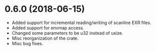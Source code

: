# 0.6.0 (2018-06-15)

* Added support for incremental reading/writing of scanline EXR files.
* Added support for envmap access.
* Changed some parameters to be u32 instead of usize.
* Misc reorganization of the crate.
* Misc bug fixes.
